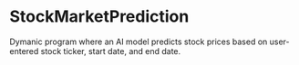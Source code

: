 # StockMarketPrediction
Dymanic program where an AI model predicts stock prices based on user-entered stock ticker, start date, and end date.
